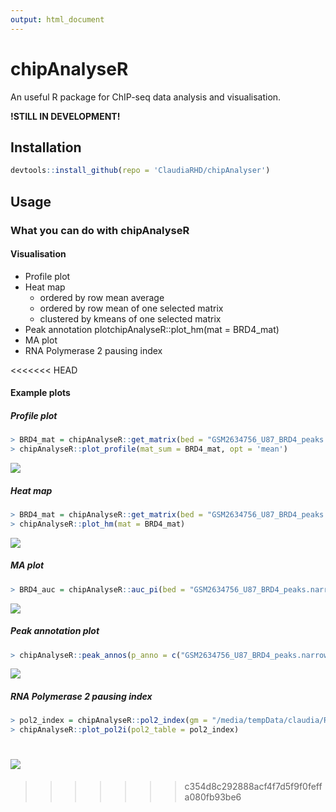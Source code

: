 ```yaml
---
output: html_document
---
```

# chipAnalyseR
An useful R package for ChIP-seq data analysis and visualisation.

**!STILL IN DEVELOPMENT!**

## Installation
```r
devtools::install_github(repo = 'ClaudiaRHD/chipAnalyser')
```

## Usage
### What you can do with chipAnalyseR 
#### Visualisation
* Profile plot
* Heat map
    * ordered by row mean average
    * ordered by row mean of one selected matrix
    * clustered by kmeans of one selected matrix
* Peak annotation plotchipAnalyseR::plot_hm(mat = BRD4_mat)
* MA plot
* RNA Polymerase 2 pausing index

<<<<<<< HEAD
#### **Example plots**
##### **Profile plot**
```r
> BRD4_mat = chipAnalyseR::get_matrix(bed = "GSM2634756_U87_BRD4_peaks.narrowPeak", bw_files = c("GSM2634756_U87_BRD4.bw", "GSM2634758_U87_BRD4_dBET_2h.bw", "GSM2634757_U87_BRD4_dBET_24h.bw"), bw_path = "/R/", op_dir = "/R/GSE99171_RAW/",up = 2500, down = 2500, pos = '', binsize = 10, numcores = 6)
> chipAnalyseR::plot_profile(mat_sum = BRD4_mat, opt = 'mean')
```
![](https://user-images.githubusercontent.com/34287600/39582290-f1175e9a-4eed-11e8-9d46-69cb1326c8b6.png)


##### **Heat map**
```r
> BRD4_mat = chipAnalyseR::get_matrix(bed = "GSM2634756_U87_BRD4_peaks.narrowPeak", bw_files = c("GSM2634756_U87_BRD4.bw", "GSM2634758_U87_BRD4_dBET_2h.bw", "GSM2634757_U87_BRD4_dBET_24h.bw"), bw_path = "/R/", op_dir = "/R/GSE99171_RAW/",up = 2500, down = 2500, pos = '', binsize = 10, numcores = 6)
> chipAnalyseR::plot_hm(mat = BRD4_mat)
```
![](https://user-images.githubusercontent.com/34287600/39585110-4e43cbd4-4ef4-11e8-9e47-50f4411c0fc1.png)

##### **MA plot**
```r
> BRD4_auc = chipAnalyseR::auc_pi(bed = "GSM2634756_U87_BRD4_peaks.narrowPeak", bw_files = c("GSM2634756_U87_BRD4.bw", "GSM2634758_U87_BRD4_dBET_2h.bw", "GSM2634757_U87_BRD4_dBET_24h.bw"), bw_path = "/R/", op_dir = "/R/GSE99171_RAW/", numcores = 6)
```
![](https://user-images.githubusercontent.com/34287600/39582756-ed8720fc-4eee-11e8-9aa8-bee2ac04a41c.png)

##### **Peak annotation plot**
```r
> chipAnalyseR::peak_annos(p_anno = c("GSM2634756_U87_BRD4_peaks.narrowPeak.anno", "GSM2634758_U87_BRD4_dBET_2h_peaks.narrowPeak.anno"), state2color = "seg.txt")
```
![](https://user-images.githubusercontent.com/34287600/39582847-1c05d61c-4eef-11e8-8b0f-dd9e6e038e08.png)

##### **RNA Polymerase 2 pausing index**
```r
> pol2_index = chipAnalyseR::pol2_index(gm = "/media/tempData/claudia/R/sig/hg19_refflat_1k.tsv", bw_files = c("GSM2634756_U87_BRD4.bw", "GSM2634757_U87_BRD4_dBET_24h.bw"), bw_path = "/R/", op_dir = "/R/GSE99171_RAW/", filter = TRUE, numcores = 6 )
> chipAnalyseR::plot_pol2i(pol2_table = pol2_index)
```
![](https://user-images.githubusercontent.com/34287600/39582498-65b2d4dc-4eee-11e8-9ce2-168a91597340.png)
=======

>>>>>>> c354d8c292888acf4f7d5f9f0feffa080fb93be6
